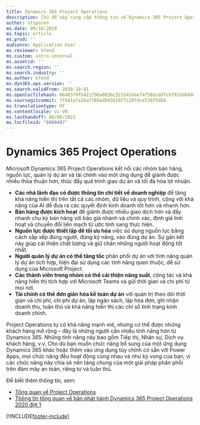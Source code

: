 ```yaml
---
title: Dynamics 365 Project Operations
description: Chủ đề này cung cấp thông tin về Dynamics 365 Project Operations.
author: stsporen
ms.date: 09/16/2020
ms.topic: article
ms.prod: ''
audience: Application User
ms.reviewer: kfend
ms.custom: intro-internal
ms.assetid: ''
ms.search.region: ''
ms.search.industry: ''
ms.author: kfend
ms.dyn365.ops.version: ''
ms.search.validFrom: 2020-10-01
ms.openlocfilehash: 6646379fb421796a083bc321542daef4f58dcddfc67915d68403c2a370ba90c4
ms.sourcegitcommit: 7f8d1e7a16af769adb43d1877c28fdce53975db8
ms.translationtype: HT
ms.contentlocale: vi-VN
ms.lasthandoff: 08/06/2021
ms.locfileid: "6988407"
---
```

# <a name="dynamics-365-project-operations"></a>Dynamics 365 Project Operations

Microsoft Dynamics 365 Project Operations kết nối các nhóm bán hàng, nguồn lực, quản lý dự án và tài chính vào một ứng dụng để giành được nhiều thỏa thuận hơn, thúc đẩy quá trình giao dự án và tối đa hóa lợi nhuận.

-   **Các nhà lãnh đạo có được thông tin chi tiết về doanh nghiệp** để tăng khả năng hiển thị trên tất cả các nhóm, dữ liệu và quy trình, cộng với khả năng của AI để đưa ra các quyết định kinh doanh tốt hơn và nhanh hơn.
-   **Bán hàng được kích hoạt** để giành được nhiều giao dịch hơn và đẩy nhanh chu kỳ bán hàng với báo giá nhanh và chính xác, định giá linh hoạt và chuyển đổi liền mạch từ ước tính sang thực hiện.
-   **Nguồn lực được thiết lập để tối ưu hóa** việc sử dụng nguồn lực bằng cách sắp xếp đúng người, đúng kỹ năng, vào đúng dự án. Sự gắn kết này giúp cải thiện chất lượng và giữ chân những người hoạt động tốt nhất.
-   **Người quản lý dự án có thể tăng tốc** phân phối dự án với tính năng quản lý dự án tích hợp, hiện đại sử dụng các tính năng quen thuộc, dễ sử dụng của Microsoft Project.
-   **Các thành viên trong nhóm có thể cải thiện năng suất**, cộng tác và khả năng hiển thị tích hợp với Microsoft Teams và gửi thời gian và chi phí từ mọi nơi.
-   **Tài chính có thể đơn giản hóa kế toán dự án** với quản trị theo dõi thời gian và chi phí, chi phí dự án, lập ngân sách, lập hóa đơn, ghi nhận doanh thu, tuân thủ và khả năng hiển thị các chỉ số tình trạng kinh doanh chính.

Project Operations tự có khả năng mạnh mẽ, nhưng có thể được những khách hàng mở rộng – đây là những người cần nhiều tính năng hơn từ Dynamics 365. Những tính năng này bao gồm Tiếp thị, Nhân sự, Dịch vụ khách hàng, v.v. Cho dù bạn muốn chức năng bổ sung của một ứng dụng Dynamics 365 khác hoặc thêm vào ứng dụng tùy chỉnh có sẵn với Power Apps, mọi chức năng đều hoạt động cùng nhau và như kỳ vọng của bạn, vì các chức năng này chia sẻ nền tảng chung của một giải pháp phân phối trên đám mây an toàn, riêng tư và tuân thủ.

Để biết thêm thông tin, xem:

- [Tổng quan về Project Operations](https://dynamics.microsoft.com/en-us/project-operations/overview/)
- [Thông tin tổng quan về bản phát hành Dynamics 365 Project Operations 2020 đợt 1](/dynamics365-release-plan/2020wave1/dynamics365-project-operations/)



[!INCLUDE[footer-include](includes/footer-banner.md)]
